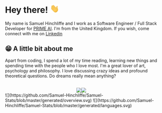 
# Hey there! <img src="https://raw.githubusercontent.com/Samuel-Hinchliffe/Samuel-Hinchliffe/main/wave.gif" width="30px">

My name is Samuel Hinchliffe and I work as a Software Engineer / Full Stack Developer for [PRIME AI](https://www.primeai.co.uk/). I'm from the United Kingdom. If you wish, come connect with me on [Linkedin](https://www.linkedin.com/in/samuel-hinchliffe-2bb5801a5/)

## 😁 A little bit about me

Apart from coding, I spend a lot of my time reading, learning new things and spending time with the people who I love most. I'm a great lover of art, psychology and philosophy. I love discussing crazy ideas and profound theoretical questions. Do dreams really mean anything? 
<br>
<br>
<div style="
    display: flex;
    justify-content: center;
    align-items: center;
    align-content: center;
    flex-wrap: wrap;
    flex-direction: row;
">
<img src="https://raw.githubusercontent.com/Samuel-Hinchliffe/Samuel-Stats/blob/master/generated/overview.svg">
<img src="https://raw.githubusercontent.com/Samuel-Hinchliffe/Samuel-Stats/blob/master/generated/languages.svg">
</div>
![](https://github.com/Samuel-Hinchliffe/Samuel-Stats/blob/master/generated/overview.svg)
![](https://github.com/Samuel-Hinchliffe/Samuel-Stats/blob/master/generated/languages.svg)

